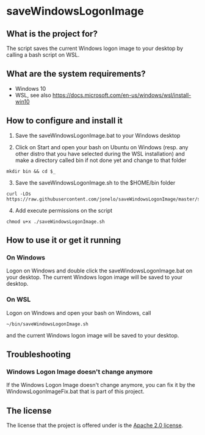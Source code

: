 # saveWindowsLogonImage

## What is the project for?

The script saves the current Windows logon image to your desktop by calling a bash script on WSL.

## What are the system requirements?

* Windows 10
* WSL, see also https://docs.microsoft.com/en-us/windows/wsl/install-win10

## How to configure and install it

1. Save the saveWindowsLogonImage.bat to your Windows desktop

2. Click on Start and open your bash on Ubuntu on Windows (resp. any other distro that you have selected during the WSL installation) and make a directory called bin if not done yet and change to that folder
```
mkdir bin && cd $_
```

3. Save the saveWindowsLogonImage.sh to the $HOME/bin folder
```
curl -LOs https://raw.githubusercontent.com/jonelo/saveWindowsLogonImage/master/saveWindowsLogonImage.sh
```

4. Add execute permissions on the script
```
chmod u+x ./saveWindowsLogonImage.sh
```

## How to use it or get it running

### On Windows

Logon on Windows and double click the saveWindowsLogonImage.bat on your desktop. The current Windows logon image will be saved to your desktop.

### On WSL

Logon on Windows and open your bash on Windows, call
```
~/bin/saveWindowsLogonImage.sh
```
and the current Windows logon image will be saved to your desktop.

## Troubleshooting

### Windows Logon Image doesn't change anymore

If the Windows Logon Image doesn't change anymore, you can fix it by the WindowsLogonImageFix.bat that is part of this project.

## The license

The license that the project is offered under is the [Apache 2.0 license](http://choosealicense.com/licenses/apache-2.0/).

